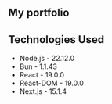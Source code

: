 ## My portfolio

## Technologies Used

- Node.js - 22.12.0
- Bun - 1.1.43
- React - 19.0.0
- React-DOM - 19.0.0
- Next.js - 15.1.4
